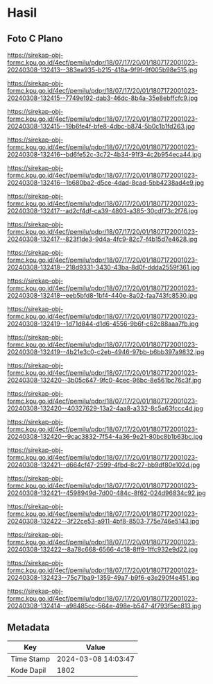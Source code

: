 # Hasil

## Foto C Plano

https://sirekap-obj-formc.kpu.go.id/4ecf/pemilu/pdpr/18/07/17/20/01/1807172001023-20240308-132413--383ea935-b215-418a-9f9f-9f005b98e515.jpg

https://sirekap-obj-formc.kpu.go.id/4ecf/pemilu/pdpr/18/07/17/20/01/1807172001023-20240308-132415--7749e192-dab3-46dc-8b4a-35e8ebffcfc9.jpg

https://sirekap-obj-formc.kpu.go.id/4ecf/pemilu/pdpr/18/07/17/20/01/1807172001023-20240308-132415--19b6fe4f-bfe8-4dbc-b874-5b0c1b1fd263.jpg

https://sirekap-obj-formc.kpu.go.id/4ecf/pemilu/pdpr/18/07/17/20/01/1807172001023-20240308-132416--bd6fe52c-3c72-4b34-91f3-4c2b954eca44.jpg

https://sirekap-obj-formc.kpu.go.id/4ecf/pemilu/pdpr/18/07/17/20/01/1807172001023-20240308-132416--1b680ba2-d5ce-4dad-8cad-5bb4238ad4e9.jpg

https://sirekap-obj-formc.kpu.go.id/4ecf/pemilu/pdpr/18/07/17/20/01/1807172001023-20240308-132417--ad2cf4df-ca39-4803-a385-30cdf73c2f76.jpg

https://sirekap-obj-formc.kpu.go.id/4ecf/pemilu/pdpr/18/07/17/20/01/1807172001023-20240308-132417--823f1de3-9d4a-4fc9-82c7-f4b15d7e4628.jpg

https://sirekap-obj-formc.kpu.go.id/4ecf/pemilu/pdpr/18/07/17/20/01/1807172001023-20240308-132418--218d9331-3430-43ba-8d0f-ddda2559f361.jpg

https://sirekap-obj-formc.kpu.go.id/4ecf/pemilu/pdpr/18/07/17/20/01/1807172001023-20240308-132418--eeb5bfd8-1bf4-440e-8a02-faa743fc8530.jpg

https://sirekap-obj-formc.kpu.go.id/4ecf/pemilu/pdpr/18/07/17/20/01/1807172001023-20240308-132419--1d71d844-d1d6-4556-9b6f-c62c88aaa7fb.jpg

https://sirekap-obj-formc.kpu.go.id/4ecf/pemilu/pdpr/18/07/17/20/01/1807172001023-20240308-132419--4b21e3c0-c2eb-4946-97bb-b6bb397a9832.jpg

https://sirekap-obj-formc.kpu.go.id/4ecf/pemilu/pdpr/18/07/17/20/01/1807172001023-20240308-132420--3b05c647-9fc0-4cec-96bc-8e561bc76c3f.jpg

https://sirekap-obj-formc.kpu.go.id/4ecf/pemilu/pdpr/18/07/17/20/01/1807172001023-20240308-132420--40327629-13a2-4aa8-a332-8c5a63fccc4d.jpg

https://sirekap-obj-formc.kpu.go.id/4ecf/pemilu/pdpr/18/07/17/20/01/1807172001023-20240308-132420--9cac3832-7f54-4a36-9e21-80bc8b1b63bc.jpg

https://sirekap-obj-formc.kpu.go.id/4ecf/pemilu/pdpr/18/07/17/20/01/1807172001023-20240308-132421--d664cf47-2599-4fbd-8c27-bb9df80e102d.jpg

https://sirekap-obj-formc.kpu.go.id/4ecf/pemilu/pdpr/18/07/17/20/01/1807172001023-20240308-132421--4598949d-7d00-484c-8f62-024d96834c92.jpg

https://sirekap-obj-formc.kpu.go.id/4ecf/pemilu/pdpr/18/07/17/20/01/1807172001023-20240308-132422--3f22ce53-a911-4bf8-8503-775e746e5143.jpg

https://sirekap-obj-formc.kpu.go.id/4ecf/pemilu/pdpr/18/07/17/20/01/1807172001023-20240308-132422--8a78c668-6566-4c18-8ff9-1ffc932e9d22.jpg

https://sirekap-obj-formc.kpu.go.id/4ecf/pemilu/pdpr/18/07/17/20/01/1807172001023-20240308-132423--75c71ba9-1359-49a7-b9f6-e3e290f4e451.jpg

https://sirekap-obj-formc.kpu.go.id/4ecf/pemilu/pdpr/18/07/17/20/01/1807172001023-20240308-132414--a98485cc-564e-498e-b547-4f793f5ec813.jpg


## Metadata

| Key        | Value               |
| ---------- | ------------------- |
| Time Stamp | 2024-03-08 14:03:47 |
| Kode Dapil | 1802                |




